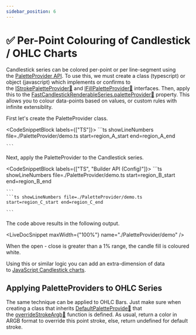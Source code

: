 ```yaml
---
sidebar_position: 6
---
```


# ✅ Per-Point Colouring of Candlestick / OHLC Charts

Candlestick series can be colored per-point or per line-segment using the [PaletteProvider API](/docs/2d-charts/chart-types/palette-provider-api/palette-provider-api-overview). To use this, we must create a class (typescript) or object (javascript) which implements or confirms to the [IStrokePaletteProvider:blue_book:](https://www.scichart.com/documentation/js/current/typedoc/interfaces/istrokepaletteprovider.html) and [IFillPaletteProvider:blue_book:](https://www.scichart.com/documentation/js/current/typedoc/interfaces/ifillpaletteprovider.html) interfaces. Then, apply this to the [FastCandlestickRenderableSeries.paletteProvider:blue_book:](https://www.scichart.com/documentation/js/current/typedoc/classes/fastcandlestickrenderableseries.html#paletteprovider) property. This allows you to colour data-points based on values, or custom rules with infinite extensiblity.

First let's create the PaletteProvider class.

<CodeSnippetBlock labels={["TS"]}>
    ```ts showLineNumbers file=./PaletteProvider/demo.ts start=region_A_start end=region_A_end
 
    ```
</CodeSnippetBlock>



Next, apply the PaletteProvider to the Candlestick series. 


<CodeSnippetBlock labels={["TS", "Builder API (Config)"]}>
    ```ts showLineNumbers file=./PaletteProvider/demo.ts start=region_B_start end=region_B_end
 
    ```
    ```ts showLineNumbers file=./PaletteProvider/demo.ts start=region_C_start end=region_C_end
 
    ```
</CodeSnippetBlock>


The code above results in the following output. 

<LiveDocSnippet maxWidth={"100%"} name="./PaletteProvider/demo" />

When the open - close is greater than a 1% range, the candle fill is coloured white.

Using this or similar logic you can add an extra-dimension of data to [JavaScript Candlestick charts](https://demo.scichart.com/javascript-candlestick-chart).

Applying PaletteProviders to OHLC Series
----------------------------------------

The same technique can be applied to OHLC Bars. Just make sure when creating a class that inherits [DefaultPaletteProvide:blue_book:](https://www.scichart.com/documentation/js/current/typedoc/classes/datetimenumericaxis.html) that the [overrideStrokeArgb:blue_book:](https://www.scichart.com/documentation/js/current/typedoc/classes/defaultpaletteprovider.html#overridestrokeargb) function is defined. As usual, return a color in ARGB format to override this point stroke, else, return undefined for default stroke.
